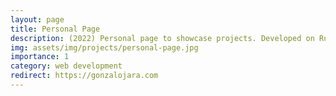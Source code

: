 ```yaml
---
layout: page
title: Personal Page
description: (2022) Personal page to showcase projects. Developed on Ruby and Jekyll.
img: assets/img/projects/personal-page.jpg
importance: 1
category: web development
redirect: https://gonzalojara.com
---
```

